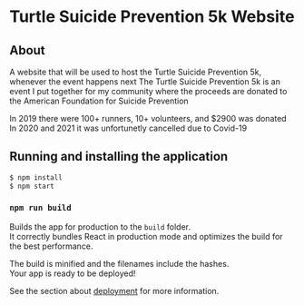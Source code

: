 # Turtle Suicide Prevention 5k Website


## About 
A website that will be used to host the Turtle Suicide Prevention 5k, whenever the event happens next 
The Turtle Suicide Prevention 5k is an event I put together for my community where the proceeds are donated to the American Foundation for Suicide Prevention

In 2019 there were 100+ runners, 10+ volunteers, and $2900 was donated
In 2020 and 2021 it was unfortunetly cancelled due to Covid-19
## Running and installing the application

```sh
$ npm install
$ npm start
```

### `npm run build`

Builds the app for production to the `build` folder.\
It correctly bundles React in production mode and optimizes the build for the best performance.

The build is minified and the filenames include the hashes.\
Your app is ready to be deployed!

See the section about [deployment](https://facebook.github.io/create-react-app/docs/deployment) for more information.
